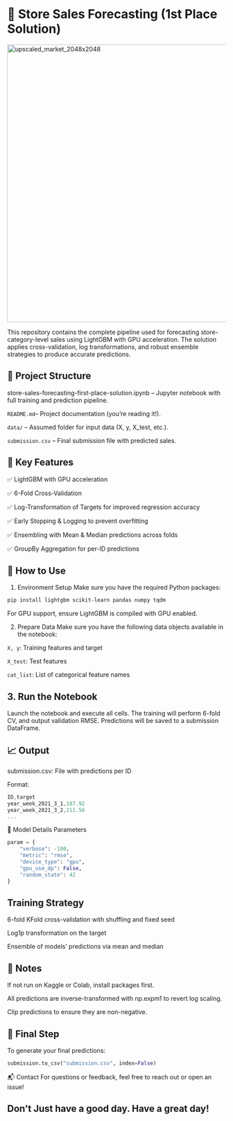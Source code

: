 # 🛒 Store Sales Forecasting (1st Place Solution)


<img width="2048" height="640" alt="upscaled_market_2048x2048" src="https://github.com/user-attachments/assets/1b353996-5231-486c-8ff3-4e8e72259462" />


This repository contains the complete pipeline used for forecasting store-category-level sales using LightGBM with GPU acceleration. The solution applies cross-validation, log transformations, and robust ensemble strategies to produce accurate predictions.

## 📂 Project Structure
store-sales-forecasting-first-place-solution.ipynb – Jupyter notebook with full training and prediction pipeline.

<code>README.md</code>– Project documentation (you’re reading it!).

<code>data/</code> – Assumed folder for input data (X, y, X_test, etc.).

<code>submission.csv</code> – Final submission file with predicted sales.

## 🚀 Key Features
✅ LightGBM with GPU acceleration

✅ 6-Fold Cross-Validation

✅ Log-Transformation of Targets for improved regression accuracy

✅ Early Stopping & Logging to prevent overfitting

✅ Ensembling with Mean & Median predictions across folds

✅ GroupBy Aggregation for per-ID predictions

## 🔧 How to Use
1. Environment Setup
Make sure you have the required Python packages:

```bash
pip install lightgbm scikit-learn pandas numpy tqdm
```
For GPU support, ensure LightGBM is compiled with GPU enabled.

2. Prepare Data
Make sure you have the following data objects available in the notebook:

<code>X, y</code>: Training features and target

<code>X_test</code>: Test features

<code>cat_list</code>: List of categorical feature names

## 3. Run the Notebook
Launch the notebook and execute all cells. The training will perform 6-fold CV, and output validation RMSE. Predictions will be saved to a submission DataFrame.

## 📈 Output
submission.csv: File with predictions per ID

Format:

```cs
ID,target
year_week_2021_3_1,187.92
year_week_2021_3_2,211.56
...

```
🧠 Model Details
Parameters
```python
param = {
    "verbose": -100,
    "metric": "rmse",
    "device_type": "gpu",
    "gpu_use_dp": False,
    "random_state": 42
}
```
## Training Strategy
6-fold KFold cross-validation with shuffling and fixed seed

Log1p transformation on the target

Ensemble of models’ predictions via mean and median

## 📌 Notes
If not run on Kaggle or Colab, install packages first.

All predictions are inverse-transformed with np.expm1 to revert log scaling.

Clip predictions to ensure they are non-negative.

## 🏁 Final Step
To generate your final predictions:

```python
submission.to_csv("submission.csv", index=False)
```
📬 Contact
For questions or feedback, feel free to reach out or open an issue!

## Don't Just have a good day. Have a great day!

